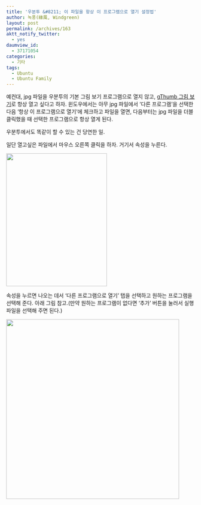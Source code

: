 ```yaml
---
title: '우분투 &#8211; 이 파일을 항상 이 프로그램으로 열기 설정법'
author: 녹풍(綠風, Windgreen)
layout: post
permalink: /archives/163
aktt_notify_twitter:
  - yes
daumview_id:
  - 37171054
categories:
  - 기타
tags:
  - Ubuntu
  - Ubuntu Family
---
```

예컨대, jpg 파일을 우분투의 기본 그림 보기 프로그램으로 열지 않고, <a href="http://mytory.textcube.com/entry/%EB%A6%AC%EB%88%85%EC%8A%A4%EC%9A%A9-%EA%B7%B8%EB%A6%BC-%EB%B3%B4%EA%B8%B0-%ED%94%84%EB%A1%9C%EA%B7%B8%EB%9E%A8-gThumb-%EB%A6%AC%EB%88%85%EC%8A%A4%EC%9A%A9-XnView%EC%95%8C%EC%94%A8ACDSee-%EA%B0%99%EC%9D%80-%EA%B2%83%EC%9D%84-%EC%B0%BE%EB%8A%94%EB%8B%A4%EB%A9%B4" target="_blank">gThumb 그림 보기</a>로 항상 열고 싶다고 하자. 윈도우에서는 아무 jpg 파일에서 &#8216;다른 프로그램&#8217;을 선택한 다음 &#8216;항상 이 프로그램으로 열기&#8217;에 체크하고 파일을 열면, 다음부터는 jpg 파일을 더블클릭했을 때 선택한 프로그램으로 항상 열게 된다.

우분투에서도 똑같이 할 수 있는 건 당연한 일.

일단 열고싶은 파일에서 마우스 오른쪽 클릭을 하자. 거기서 속성을 누른다.

<img src="http://dl.dropboxusercontent.com/u/15546257/blog/mytory/old-images/1/cfile27.uf.1657094F4D4BC8791B8A08.png" class="aligncenter" width="269" height="354" alt="" />

속성을 누르면 나오는 데서 &#8216;다른 프로그램으로 열기&#8217; 탭을 선택하고 원하는 프로그램을 선택해 준다. 아래 그림 참고.(만약 원하는 프로그램이 없다면 &#8216;추가&#8217; 버튼을 눌러서 실행 파일을 선택해 주면 된다.)

<img src="http://dl.dropboxusercontent.com/u/15546257/blog/mytory/old-images/1/cfile30.uf.18085F564D4BC87A322A1D.png" class="aligncenter" width="462" height="479" alt="" />